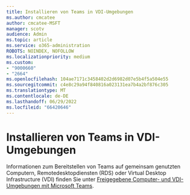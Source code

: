 ```yaml
---
title: Installieren von Teams in VDI-Umgebungen
ms.author: cmcatee
author: cmcatee-MSFT
manager: scotv
audience: Admin
ms.topic: article
ms.service: o365-administration
ROBOTS: NOINDEX, NOFOLLOW
ms.localizationpriority: medium
ms.custom:
- "9000660"
- "2664"
ms.openlocfilehash: 104ae7171c3458402d2d6982d07e5b4f5a504e55
ms.sourcegitcommit: c4e8c29a94f840816a023131ea7b4a2bf876c305
ms.translationtype: MT
ms.contentlocale: de-DE
ms.lasthandoff: 06/29/2022
ms.locfileid: "66420646"
---
```

# <a name="installing-teams-on-vdi-environments"></a>Installieren von Teams in VDI-Umgebungen

Informationen zum Bereitstellen von Teams auf gemeinsam genutzten Computern, Remotedesktopdiensten (RDS) oder Virtual Desktop Infrastructure (VDI) finden Sie unter [Freigegebene Computer- und VDI-Umgebungen mit Microsoft Teams](https://docs.microsoft.com/deployoffice/teams-install#shared-computer-and-vdi-environments-with-microsoft-teams).